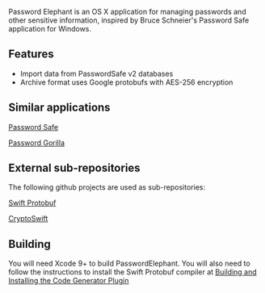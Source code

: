 Password Elephant is an OS X application for managing passwords and other sensitive information, inspired by Bruce Schneier's Password Safe application for Windows.

## Features

- Import data from PasswordSafe v2 databases
- Archive format uses Google protobufs with AES-256 encryption

## Similar applications

[Password Safe](https://pwsafe.org/)

[Password Gorilla](https://github.com/zdia/gorilla/wiki)

## External sub-repositories

The following github projects are used as sub-repositories:

[Swift Protobuf](https://github.com/apple/swift-protobuf)

[CryptoSwift](https://github.com/krzyzanowskim/CryptoSwift)

## Building

You will need Xcode 9+ to build PasswordElephant. You will also need to follow the instructions to install the Swift Protobuf compiler at [Building and Installing the Code Generator Plugin](https://github.com/apple/swift-protobuf#building-and-installing-the-code-generator-plugin)
